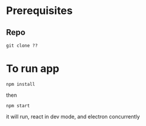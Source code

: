 # Prerequisites

## Repo
```
git clone ??
```


# To run app 

```
npm install
```

then

```
npm start 
```

it will run, react in dev mode, and electron concurrently
